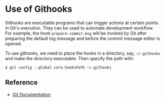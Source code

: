 # Use of Githooks

Githooks are executable programs that can trigger actions at certain points in Git's execution. They can be used to automate development workflow. For example, the hook `prepare-commit-msg` will be invoked by Git after preparing the default log message and before the commit message editor is opened.

To use githooks, we need to place the hooks in a directory, say, `~/.githooks` and make the directory executable. Then specify the path with:

```console
$ git config --global core.hooksPath ~/.githooks
```


## Reference

* [Git Documentation](https://git-scm.com/docs/githooks)
